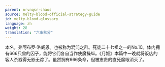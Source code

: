 ```yaml
---
parent: nrvnqsr-chaos
source: melty-blood-official-strategy-guide
id: melty-blood-glossary
language: zh
weight: 28
translation: "六条秋分"
---
```


本名，弗阿布罗·洛威恩。也被称为混沌之群。死徒二十七祖之一的No.10。体内拥有666只兽的因子，能将它们各自当作使魔操纵。《月姬》本篇中一晚就将饭店的客人杀戮得无影无踪了。虽然拥有666条命，但被志贵的直死魔眼消灭了。
